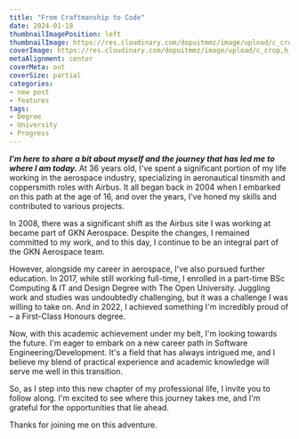 ```yaml
---
title: "From Craftmanship to Code"
date: 2024-01-18
thumbnailImagePosition: left
thumbnailImage: https://res.cloudinary.com/dopuitmmz/image/upload/c_crop,h_1000,w_1700,y_0/v1708256190/10tipsforsuccessfulstudying3OP_pz9u6p.jpg
coverImage: https://res.cloudinary.com/dopuitmmz/image/upload/c_crop,h_1000,w_1700,y_0/v1708256190/10tipsforsuccessfulstudying3OP_pz9u6p.jpg
metaAlignment: center
coverMeta: out
coverSize: partial
categories:
- new post
- features
tags:
- Degree
- University
- Progress
---
```

***I'm here to share a bit about myself and the journey that has led me to where I am today.*** At 36 years old, I've spent a significant portion of my life working in the aerospace industry, specializing in aeronautical tinsmith and coppersmith roles with Airbus. It all began back in 2004 when I embarked on this path at the age of 16, and over the years, I've honed my skills and contributed to various projects.

In 2008, there was a significant shift as the Airbus site I was working at became part of GKN Aerospace. Despite the changes, I remained committed to my work, and to this day, I continue to be an integral part of the GKN Aerospace team.

However, alongside my career in aerospace, I've also pursued further education. In 2017, while still working full-time, I enrolled in a part-time BSc Computing & IT and Design Degree with The Open University. Juggling work and studies was undoubtedly challenging, but it was a challenge I was willing to take on. And in 2022, I achieved something I'm incredibly proud of – a First-Class Honours degree.

Now, with this academic achievement under my belt, I'm looking towards the future. I'm eager to embark on a new career path in Software Engineering/Development. It's a field that has always intrigued me, and I believe my blend of practical experience and academic knowledge will serve me well in this transition.

So, as I step into this new chapter of my professional life, I invite you to follow along. I'm excited to see where this journey takes me, and I'm grateful for the opportunities that lie ahead.

Thanks for joining me on this adventure.